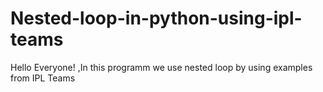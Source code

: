 # Nested-loop-in-python-using-ipl-teams
Hello Everyone! ,In this programm we use nested loop by using examples from IPL Teams
